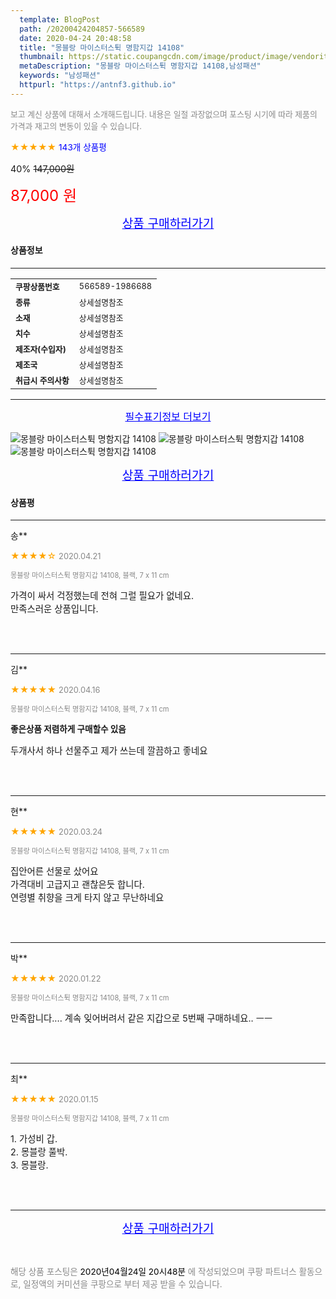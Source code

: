 ```yaml
---
  template: BlogPost
  path: /20200424204857-566589
  date: 2020-04-24 20:48:58
  title: "몽블랑 마이스터스튁 명함지갑 14108"
  thumbnail: https://static.coupangcdn.com/image/product/image/vendoritem/2019/01/28/3006900517/2e28a471-3200-4a5f-ac63-8a6b735dd551.jpg
  metaDescription: "몽블랑 마이스터스튁 명함지갑 14108,남성패션"
  keywords: "남성패션"
  httpurl: "https://antnf3.github.io"
---
```

  
<span style="color: #888;font-size:0.8rem">보고 계신 상품에 대해서 소개해드립니다.
내용은 일절 과장없으며 포스팅 시기에 따라 제품의 가격과 재고의 변동이 있을 수 있습니다.</span>
  
<span style="color: orange;">★★★★★</span> <span style="color: blue;font-size: 0.85rem;">143개 상품평</span>

<span style="font-size: 0.9rem">40%</span> <span style="font-size: 0.9rem">~~147,000원~~</span>

<span style="color: red;font-size: 1.5rem;">87,000 원</span>



<p align="center"><a href="http://me2.do/5k3aVUOt" style="font-size: 1.2rem; color: blue;">상품 구매하러가기</a></p>

#### 상품정보

---

|                  |                       |
| ---------------- | --------------------- |
| **<span style="font-size:0.8rem;">쿠팡상품번호</span>** | <span style="font-size:0.8rem;">566589-1986688</span> |
| **<span style="font-size:0.8rem;">종류</span>**    | <span style="font-size:0.8rem;">상세설명참조</span>        |
| **<span style="font-size:0.8rem;">소재</span>**    | <span style="font-size:0.8rem;">상세설명참조</span>        |
| **<span style="font-size:0.8rem;">치수</span>**    | <span style="font-size:0.8rem;">상세설명참조</span>        |
| **<span style="font-size:0.8rem;">제조자(수입자)</span>**    | <span style="font-size:0.8rem;">상세설명참조</span>        |
| **<span style="font-size:0.8rem;">제조국</span>**    | <span style="font-size:0.8rem;">상세설명참조</span>        |
| **<span style="font-size:0.8rem;">취급시 주의사항</span>**    | <span style="font-size:0.8rem;">상세설명참조</span>        |



---

<p align="center"><a href="http://me2.do/5k3aVUOt" style="font-size: 1rem; color: blue;">필수표기정보 더보기</a></p>

![몽블랑 마이스터스튁 명함지갑 14108](http://thumbnail8.coupangcdn.com/thumbnails/remote/q89/image/vendor_inventory/7ea0/c0cbc4ac346136d57bc3b68d4aa40656017bf7097a0345e51def2204d52e.jpg)
![몽블랑 마이스터스튁 명함지갑 14108](http://thumbnail7.coupangcdn.com/thumbnails/remote/q89/image/vendor_inventory/60c4/f7b759c774ea232645fc30cb20f10ead0daae8b34bc1e552fd9fe15b280f.jpg)
![몽블랑 마이스터스튁 명함지갑 14108](http://thumbnail7.coupangcdn.com/thumbnails/remote/q89/image/vendor_inventory/f472/3e59b6f8baaa22a446ff39d9d3c9cff8b229e43c28e8060524f4a489cdc6.jpg)

<p align="center"><a href="http://me2.do/5k3aVUOt" style="font-size: 1.2rem; color: blue;">상품 구매하러가기</a></p>

#### 상품평
  
---
  
송**
    
<span style="color: orange;">★★★★☆</span> <span style="font-size:0.8rem;color: #888;">2020.04.21</span>
    
<span style="color: #888;font-size:0.7rem">몽블랑 마이스터스튁 명함지갑 14108, 블랙, 7 x 11 cm</span>
    

    
<span style="font-size: 0.9rem;">가격이 싸서 걱정했는데 전혀 그럴 필요가 없네요.<br/>만족스러운 상품입니다.</span>
    
<br>
<br>

---
  
김**
    
<span style="color: orange;">★★★★★</span> <span style="font-size:0.8rem;color: #888;">2020.04.16</span>
    
<span style="color: #888;font-size:0.7rem">몽블랑 마이스터스튁 명함지갑 14108, 블랙, 7 x 11 cm</span>
    
<span style="font-size:0.85rem">**좋은상품 저렴하게 구매할수 있음**</span>
    
<span style="font-size: 0.9rem;">두개사서 하나 선물주고 제가 쓰는데 깔끔하고 좋네요</span>
    
<br>
<br>

---
  
현**
    
<span style="color: orange;">★★★★★</span> <span style="font-size:0.8rem;color: #888;">2020.03.24</span>
    
<span style="color: #888;font-size:0.7rem">몽블랑 마이스터스튁 명함지갑 14108, 블랙, 7 x 11 cm</span>
    

    
<span style="font-size: 0.9rem;">집안어른 선물로 샀어요 <br/>가격대비 고급지고 괜찮은듯 합니다.<br/>연령별 취향을 크게 타지 않고 무난하네요</span>
    
<br>
<br>

---
  
박**
    
<span style="color: orange;">★★★★★</span> <span style="font-size:0.8rem;color: #888;">2020.01.22</span>
    
<span style="color: #888;font-size:0.7rem">몽블랑 마이스터스튁 명함지갑 14108, 블랙, 7 x 11 cm</span>
    

    
<span style="font-size: 0.9rem;">만족합니다.... 계속 잊어버려서 같은 지갑으로 5번째 구매하네요.. ㅡㅡ</span>
    
<br>
<br>

---
  
최**
    
<span style="color: orange;">★★★★★</span> <span style="font-size:0.8rem;color: #888;">2020.01.15</span>
    
<span style="color: #888;font-size:0.7rem">몽블랑 마이스터스튁 명함지갑 14108, 블랙, 7 x 11 cm</span>
    

    
<span style="font-size: 0.9rem;">1. 가성비 갑.<br/>2. 몽블랑 풀박.<br/>3. 몽블랑.</span>
    
<br>
<br>


  
---
  
<p align="center"><a href="http://me2.do/5k3aVUOt" style="font-size: 1.2rem; color: blue;">상품 구매하러가기</a></p>
  
<br>
  
<span style="font-size: 0.85rem; color: #888;">해당 상품 포스팅은 <span style="color: #000;"> 2020년04월24일 20시48분 </span> 에 작성되었으며 쿠팡 파트너스 활동으로, 일정액의 커미션을 쿠팡으로 부터 제공 받을 수 있습니다.</span>